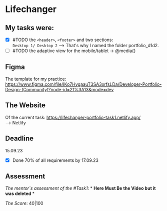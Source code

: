 # Lifechanger
## My tasks were: 
- [x] #TODO the `<header>`, `<footer>` and two sections: <br /> `Desktop 1/ Desktop 2`
--> That's why I named the folder portfolio_d1d2.
- [ ] #TODO the adaptive view for the mobile/tablet -> @media{}
## Figma 
The template for my practice:
https://www.figma.com/file/IKo7HvgaauT3SA3xrfsLDa/Developer-Portfolio-Design-(Community)?node-id=21%3A13&mode=dev
## The Website 
Of the current task:
https://lifechanger-portfolio-task1.netlify.app/
<br />
--> Netlify

## Deadline
15.09.23 <br />
- [x] Done 70% of all requirements by 17.09.23
## Assessment
_The mentor`s assessment of the #Task1_: * **Here Must Be the Video but it was deleted** * <br>

_The Score_: 40|100
